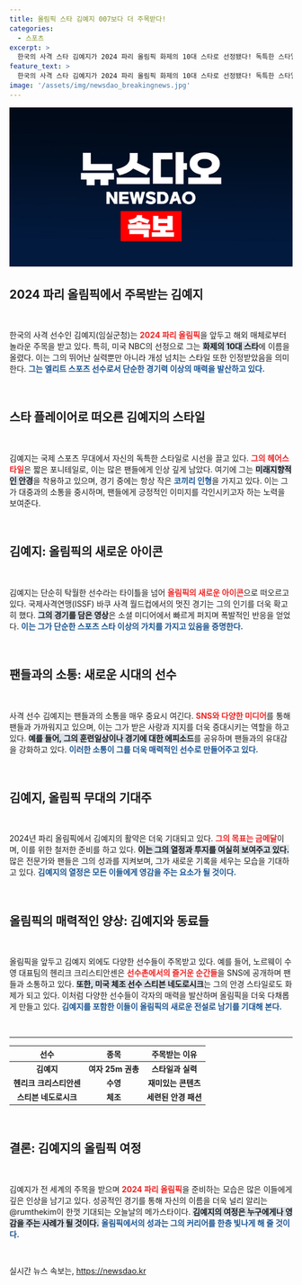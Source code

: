 ```yaml
---
title: 올림픽 스타 김예지 007보다 더 주목받다!
categories:
  - 스포츠
excerpt: >
  한국의 사격 스타 김예지가 2024 파리 올림픽 화제의 10대 스타로 선정됐다! 독특한 스타일과 매력으로 팬들을 사로잡은 그는 온라인에서 폭발적 인기를 얻으며 제임스 본드와 엑스(X)의 주인공으로 비유되고 있다.
feature_text: >
  한국의 사격 스타 김예지가 2024 파리 올림픽 화제의 10대 스타로 선정됐다! 독특한 스타일과 매력으로 팬들을 사로잡은 그는 온라인에서 폭발적 인기를 얻으며 제임스 본드와 엑스(X)의 주인공으로 비유되고 있다.
image: '/assets/img/newsdao_breakingnews.jpg'
---
```


<p><img src="/assets/img/newsdao_breakingnews.jpg" alt="koreaapp 속보" /></p>

<h2 data-ke-size="size26">2024 파리 올림픽에서 주목받는 김예지</h2>

<p data-ke-size="size16">&nbsp;</p>

<p>한국의 사격 선수인 김예지(임실군청)는 <b><span style="color: #ee2323;">2024 파리 올림픽</span></b>을 앞두고 해외 매체로부터 놀라운 주목을 받고 있다. 특히, 미국 NBC의 선정으로 그는 <b><span style="background-color: #21538527;">화제의 10대 스타</span></b>에 이름을 올렸다. 이는 그의 뛰어난 실력뿐만 아니라 개성 넘치는 스타일 또한 인정받았음을 의미한다. <b><span style="color: #1a5490;">그는 엘리트 스포츠 선수로서 단순한 경기력 이상의 매력을 발산하고 있다.</span></b></p>

<p data-ke-size="size16">&nbsp;</p>

<h2 data-ke-size="size26">스타 플레이어로 떠오른 김예지의 스타일</h2>

<p data-ke-size="size16">&nbsp;</p>

<p>김예지는 국제 스포츠 무대에서 자신의 독특한 스타일로 시선을 끌고 있다. <b><span style="color: #ee2323;">그의 헤어스타일</span></b>은 짧은 포니테일로, 이는 많은 팬들에게 인상 깊게 남았다. 여기에 그는 <b><span style="background-color: #21538527;">미래지향적인 안경</span></b>을 착용하고 있으며, 경기 중에는 항상 작은 <b><span style="color: #1a5490;">코끼리 인형</span></b>을 가지고 있다. 이는 그가 대중과의 소통을 중시하며, 팬들에게 긍정적인 이미지를 각인시키고자 하는 노력을 보여준다.</p>

<p data-ke-size="size16">&nbsp;</p>

<h2 data-ke-size="size26">김예지: 올림픽의 새로운 아이콘</h2>

<p data-ke-size="size16">&nbsp;</p>

<p>김예지는 단순히 탁월한 선수라는 타이틀을 넘어 <b><span style="color: #ee2323;">올림픽의 새로운 아이콘</span></b>으로 떠오르고 있다. 국제사격연맹(ISSF) 바쿠 사격 월드컵에서의 멋진 경기는 그의 인기를 더욱 확고히 했다. <b><span style="background-color: #21538527;">그의 경기를 담은 영상</span></b>은 소셜 미디어에서 빠르게 퍼지며 폭발적인 반응을 얻었다. <b><span style="color: #1a5490;">이는 그가 단순한 스포츠 스타 이상의 가치를 가지고 있음을 증명한다.</span></b></p>

<p data-ke-size="size16">&nbsp;</p>

<h2 data-ke-size="size26">팬들과의 소통: 새로운 시대의 선수</h2>

<p data-ke-size="size16">&nbsp;</p>

<p>사격 선수 김예지는 팬들과의 소통을 매우 중요시 여긴다. <b><span style="color: #ee2323;">SNS와 다양한 미디어</span></b>를 통해 팬들과 가까워지고 있으며, 이는 그가 받은 사랑과 지지를 더욱 증대시키는 역할을 하고 있다. <b><span style="background-color: #21538527;">예를 들어, 그의 훈련일상이나 경기에 대한 에피소드</span></b>를 공유하며 팬들과의 유대감을 강화하고 있다. <b><span style="color: #1a5490;">이러한 소통이 그를 더욱 매력적인 선수로 만들어주고 있다.</span></b></p>

<p data-ke-size="size16">&nbsp;</p>

<h2 data-ke-size="size26">김예지, 올림픽 무대의 기대주</h2>

<p data-ke-size="size16">&nbsp;</p>

<p>2024년 파리 올림픽에서 김예지의 활약은 더욱 기대되고 있다. <b><span style="color: #ee2323;">그의 목표는 금메달</span></b>이며, 이를 위한 철저한 준비를 하고 있다. <b><span style="background-color: #21538527;">이는 그의 열정과 투지를 여실히 보여주고 있다.</span></b> 많은 전문가와 팬들은 그의 성과를 지켜보며, 그가 새로운 기록을 세우는 모습을 기대하고 있다. <b><span style="color: #1a5490;">김예지의 열정은 모든 이들에게 영감을 주는 요소가 될 것이다.</span></b></p>

<p data-ke-size="size16">&nbsp;</p>

<h2 data-ke-size="size26">올림픽의 매력적인 양상: 김예지와 동료들</h2>

<p data-ke-size="size16">&nbsp;</p>

<p>올림픽을 앞두고 김예지 외에도 다양한 선수들이 주목받고 있다. 예를 들어, 노르웨이 수영 대표팀의 헨리크 크리스티안센은 <b><span style="color: #ee2323;">선수촌에서의 즐거운 순간들</span></b>을 SNS에 공개하며 팬들과 소통하고 있다. <b><span style="background-color: #21538527;">또한, 미국 체조 선수 스티븐 네도로시크</span></b>는 그의 안경 스타일로도 화제가 되고 있다. 이처럼 다양한 선수들이 각자의 매력을 발산하며 올림픽을 더욱 다채롭게 만들고 있다. <b><span style="color: #1a5490;">김예지를 포함한 이들이 올림픽의 새로운 전설로 남기를 기대해 본다.</span></b></p>

<p data-ke-size="size16">&nbsp;</p>

<hr />

<table>
    <thead>
        <tr>
            <th><b>선수</b></th>
            <th><b>종목</b></th>
            <th><b>주목받는 이유</b></th>
        </tr>
    </thead>
    <tbody>
        <tr>
            <td style="text-align: center; height: 17px;"><b>김예지</b></td>
            <td style="text-align: center; height: 17px;"><b>여자 25m 권총</b></td>
            <td style="text-align: center; height: 17px;"><b>스타일과 실력</b></td>
        </tr>
        <tr>
            <td style="text-align: center; height: 17px;"><b>헨리크 크리스티안센</b></td>
            <td style="text-align: center; height: 17px;"><b>수영</b></td>
            <td style="text-align: center; height: 17px;"><b>재미있는 콘텐츠</b></td>
        </tr>
        <tr>
            <td style="text-align: center; height: 17px;"><b>스티븐 네도로시크</b></td>
            <td style="text-align: center; height: 17px;"><b>체조</b></td>
            <td style="text-align: center; height: 17px;"><b>세련된 안경 패션</b></td>
        </tr>
    </tbody>
</table>

<p data-ke-size="size16">&nbsp;</p>

<h2 data-ke-size="size26">결론: 김예지의 올림픽 여정</h2>

<p data-ke-size="size16">&nbsp;</p>

<p>김예지가 전 세계의 주목을 받으며 <b><span style="color: #ee2323;">2024 파리 올림픽</span></b>을 준비하는 모습은 많은 이들에게 깊은 인상을 남기고 있다. 성공적인 경기를 통해 자신의 이름을 더욱 널리 알리는 @rumthekim이 한껏 기대되는 오늘날의 메가스타이다. <b><span style="background-color: #21538527;">김예지의 여정은 누구에게나 영감을 주는 사례가 될 것이다.</span></b> <b><span style="color: #1a5490;">올림픽에서의 성과는 그의 커리어를 한층 빛나게 해 줄 것이다.</span></b> </p>

<p data-ke-size="size16">&nbsp;</p>
실시간 뉴스 속보는, <a href="https://newsdao.kr" rel="dofollow">https://newsdao.kr</a>


